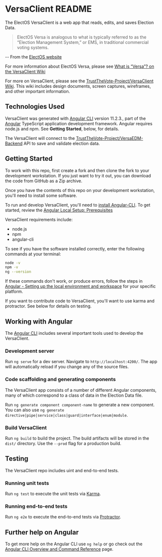 # VersaClient README

The ElectOS VersaClient is a web app that reads, edits, and saves Election Data.

> ElectOS Versa is analogous to what is typically referred to as the “Election Management System,” or EMS, in traditional commercial voting systems.

-- From the [ElectOS website](https://electos.org/)

For more information about ElectOS Versa, please see [What is “Versa”? on the VersaClient Wiki](https://github.com/TrustTheVote-Project/VersaClient/wiki/What-is-%E2%80%9CVersa%E2%80%9D%3F)

For more on VersaClient, please see the [TrustTheVote-Project/VersaClient Wiki](https://github.com/TrustTheVote-Project/VersaClient/wiki). This wiki includes design documents, screen captures, wireframes, and other important information.

## Technologies Used

VersaClient was generated with [Angular CLI](https://github.com/angular/angular-cli) version 11.2.3., part of the [Angular](https://angular.io/) TypeScript application development framework. Angular requires node.js and npm. See **Getting Started**, below, for details.

The VersaClient will connect to the [TrustTheVote-Project/VersaEDM-Backend](https://github.com/TrustTheVote-Project/VersaEDM-Backend) API to save and validate election data.

## Getting Started

To work with this repo, first create a fork and then clone the fork to your development workstation. If you just want to try it out, you can download the code from GitHub as a Zip archive.

Once you have the contents of this repo on your development workstation, you'll need to install some software.

To run and develop VersaClient, you'll need to [install Angular-CLI](https://angular.io/guide/setup-local#install-the-angular-cli). To get started, review the [Angular Local Setup: Prerequisites](https://angular.io/guide/setup-local#prerequisites)

VersaClient requirements include:

* node.js
* npm
* angular-cli

To see if you have the software installed correctly, enter the following commands at your terminal:

```bash
node -v
npm -v
ng --version
```

If these commands don't work, or produce errors, follow the steps in [Angular - Setting up the local environment and workspace](https://angular.io/guide/setup-local#setting-up-the-local-environment-and-workspace) for your specific platform.

If you want to contribute code to VersaClient, you'll want to use karma and protractor. See below for details on testing.

## Working with Angular

The [Angular CLI](https://github.com/angular/angular-cli) includes several important tools used to develop the VersaClient.

### Development server

Run `ng serve` for a dev server. Navigate to `http://localhost:4200/`. The app will automatically reload if you change any of the source files.

### Code scaffolding and generating components

The VersaClient app consists of a number of different Angular components, many of which correspond to a class of data in the Election Data file.

Run `ng generate component component-name` to generate a new component. You can also use `ng generate directive|pipe|service|class|guard|interface|enum|module`.

### Build VersaClient

Run `ng build` to build the project. The build artifacts will be stored in the `dist/` directory. Use the `--prod` flag for a production build.

## Testing

The VersaClient repo includes uint and end-to-end tests.

### Running unit tests

Run `ng test` to execute the unit tests via [Karma](https://karma-runner.github.io).

### Running end-to-end tests

Run `ng e2e` to execute the end-to-end tests via [Protractor](http://www.protractortest.org/).

## Further help on Angular

To get more help on the Angular CLI use `ng help` or go check out the [Angular CLI Overview and Command Reference](https://angular.io/cli) page.
